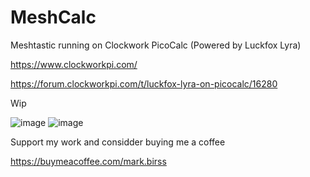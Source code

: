 # MeshCalc
Meshtastic running on Clockwork PicoCalc (Powered by Luckfox Lyra)

https://www.clockworkpi.com/

https://forum.clockworkpi.com/t/luckfox-lyra-on-picocalc/16280

Wip


![image](https://github.com/user-attachments/assets/efe95224-e7ff-4623-b3cd-f3e74317f6af)
![image](https://github.com/user-attachments/assets/d59cb872-b578-4668-80f1-e0a564466f18)

Support my work and considder buying me a coffee

https://buymeacoffee.com/mark.birss


